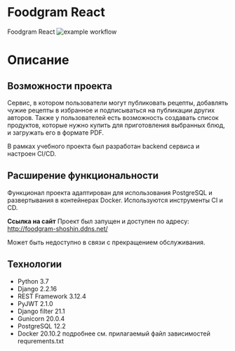 # Foodgram React
Foodgram React
![example workflow](https://github.com/maks-shoshin/foodgram-project-react/actions/workflows/foodgram_workflow.yml/badge.svg)
# Описание
## Возможности проекта
Сервис, в котором пользователи могут публиковать рецепты, добавлять чужие рецепты в избранное и подписываться на публикации других авторов. Также у пользователей есть возможность создавать список продуктов, которые нужно купить для приготовления выбранных блюд, и загружать его в формате PDF.

В рамках учебного проекта был разработан backend сервиса и настроен CI/CD.

## Расширение функциональности
Функционал проекта адаптирован для использования PostgreSQL и развертывания в контейнерах Docker. Используются инструменты CI и CD.

**Ссылка на сайт**
Проект был запущен и доступен по адресу: http://foodgram-shoshin.ddns.net/

Может быть недоступно в связи с прекращением обслуживания.

## Технологии
- Python 3.7
- Django 2.2.16
- REST Framework 3.12.4
- PyJWT 2.1.0
- Django filter 21.1
- Gunicorn 20.0.4
- PostgreSQL 12.2
- Docker 20.10.2
подробнее см. прилагаемый файл зависимостей requrements.txt
